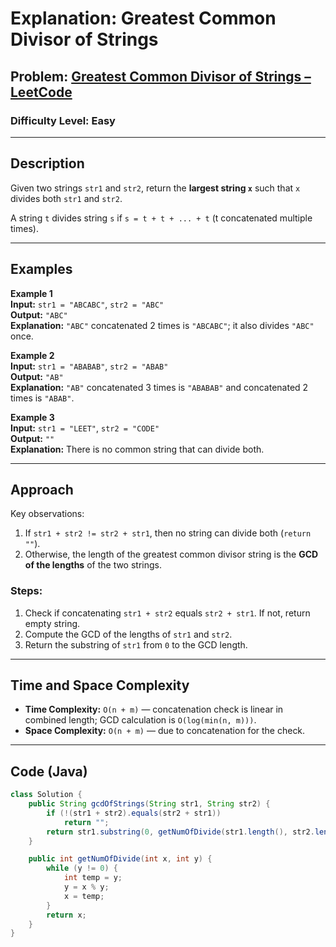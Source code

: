 # **Explanation: Greatest Common Divisor of Strings**

## **Problem:** [Greatest Common Divisor of Strings – LeetCode](https://leetcode.com/problems/greatest-common-divisor-of-strings/)

### **Difficulty Level:** Easy

---

## **Description**  
Given two strings `str1` and `str2`, return the **largest string `x`** such that `x` divides both `str1` and `str2`.  

A string `t` divides string `s` if `s = t + t + ... + t` (t concatenated multiple times).

---

## **Examples**

**Example 1**  
**Input:** `str1 = "ABCABC"`, `str2 = "ABC"`  
**Output:** `"ABC"`  
**Explanation:** `"ABC"` concatenated 2 times is `"ABCABC"`; it also divides `"ABC"` once.

**Example 2**  
**Input:** `str1 = "ABABAB"`, `str2 = "ABAB"`  
**Output:** `"AB"`  
**Explanation:** `"AB"` concatenated 3 times is `"ABABAB"` and concatenated 2 times is `"ABAB"`.

**Example 3**  
**Input:** `str1 = "LEET"`, `str2 = "CODE"`  
**Output:** `""`  
**Explanation:** There is no common string that can divide both.

---

## **Approach**

Key observations:

1. If `str1 + str2 != str2 + str1`, then no string can divide both (`return ""`).
2. Otherwise, the length of the greatest common divisor string is the **GCD of the lengths** of the two strings.

### **Steps**:

1. Check if concatenating `str1 + str2` equals `str2 + str1`. If not, return empty string.
2. Compute the GCD of the lengths of `str1` and `str2`.
3. Return the substring of `str1` from `0` to the GCD length.

---

## **Time and Space Complexity**

- **Time Complexity:** `O(n + m)` — concatenation check is linear in combined length; GCD calculation is `O(log(min(n, m)))`.  
- **Space Complexity:** `O(n + m)` — due to concatenation for the check.

---

## **Code (Java)**

```java
class Solution {
    public String gcdOfStrings(String str1, String str2) {
        if (!(str1 + str2).equals(str2 + str1))
            return "";
        return str1.substring(0, getNumOfDivide(str1.length(), str2.length()));
    }

    public int getNumOfDivide(int x, int y) {
        while (y != 0) {
            int temp = y;
            y = x % y;
            x = temp;
        }
        return x;
    }
}

